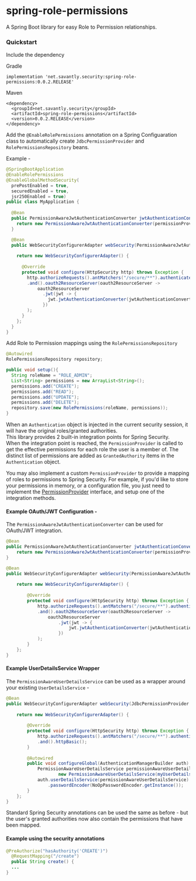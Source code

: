 # spring-role-permissions

A Spring Boot library for easy Role to Permission relationships.  


### Quickstart  

Include the dependency  

Gradle

```
implementation 'net.savantly.security:spring-role-permissions:0.0.2.RELEASE'
```

Maven

```
<dependency>
  <groupId>net.savantly.security</groupId>
  <artifactId>spring-role-permissions</artifactId>
  <version>0.0.2.RELEASE</version>
</dependency>
```

Add the `@EnableRolePermissions` annotation on a Spring Configuaration class to automatically create `JdbcPermissionProvider` and `RolePermissionsRepository` beans.  

Example - 

```java
@SpringBootApplication
@EnableRolePermissions
@EnableGlobalMethodSecurity(
  prePostEnabled = true, 
  securedEnabled = true, 
  jsr250Enabled = true)
public class MyApplication {
	
  @Bean
  public PermissionAwareJwtAuthenticationConverter jwtAuthenticationConverter(PermissionProvider permissionProvider) {
    return new PermissionAwareJwtAuthenticationConverter(permissionProvider);
  }

  @Bean
  public WebSecurityConfigurerAdapter webSecurity(PermissionAwareJwtAuthenticationConverter jwtAuthenticationConverter) {
		
    return new WebSecurityConfigurerAdapter() {
			
      @Override
      protected void configure(HttpSecurity http) throws Exception {
		http.authorizeRequests().antMatchers("/secure/**").authenticated()
		.and().oauth2ResourceServer(oauth2ResourceServer ->
			oauth2ResourceServer
			  .jwt(jwt -> {
			    jwt.jwtAuthenticationConverter(jwtAuthenticationConverter);
			  })
	 	);
      }
    };
  }
}
```

Add Role to Permission mappings using the `RolePermissionsRepository`  

```java
@Autowired 
RolePermissionsRepository repository;

public void setup(){
  String roleName = "ROLE_ADMIN";
  List<String> permissions = new ArrayList<String>();
  permissions.add("CREATE");
  permissions.add("READ");
  permissions.add("UPDATE");
  permissions.add("DELETE");
  repository.save(new RolePermissions(roleName, permissions));
}
```

When an `Authentication` object is injected in the current security session, it will have the original roles/granted authorities.  
This library provides 2 built-in integration points for Spring Security.  
When the integration point is reached, the `PermissionProvider` is called to get the effective permissions for each role the user is a member of.  The distinct list of permissions are added as `GrantedAuthority` items in the `Authentication` object.  

You may also implement a custom `PermissionProvider` to provide a mapping of roles to permissions to Spring Security. For example, if you'd like to store your permissions in memory, or a configuration file, you just need to implement the [PermissionProvider](./src/main/java/net/savantly/authorization/service/PermissionProvider.java) interface, and setup one of the integration methods.


#### Example OAuth/JWT Configuration -  
The `PermissionAwareJwtAuthenticationConverter` can be used for OAuth/JWT integration.  

```java
@Bean
public PermissionAwareJwtAuthenticationConverter jwtAuthenticationConverter(PermissionProvider permissionProvider) {
	return new PermissionAwareJwtAuthenticationConverter(permissionProvider);
}

@Bean
public WebSecurityConfigurerAdapter webSecurity(PermissionAwareJwtAuthenticationConverter jwtAuthenticationConverter) {
	
	return new WebSecurityConfigurerAdapter() {
		
		@Override
		protected void configure(HttpSecurity http) throws Exception {
			http.authorizeRequests().antMatchers("/secure/**").authenticated()
			.and().oauth2ResourceServer(oauth2ResourceServer ->
				oauth2ResourceServer
					.jwt(jwt -> {
						jwt.jwtAuthenticationConverter(jwtAuthenticationConverter);
					})
 			);
		}
	};
}
```

#### Example UserDetailsService Wrapper  
The `PermissionAwareUserDetailsService` can be used as a wrapper around your existing `UserDetailsService` -   

```java
@Bean
public WebSecurityConfigurerAdapter webSecurity(JdbcPermissionProvider permissionProvider) {
	
	return new WebSecurityConfigurerAdapter() {
		
		@Override
		protected void configure(HttpSecurity http) throws Exception {
			http.authorizeRequests().antMatchers("/secure/**").authenticated()
			.and().httpBasic();
		}
		
		@Autowired
		public void configureGlobal(AuthenticationManagerBuilder auth) throws Exception {
			PermissionAwareUserDetailsService permissionAwareUserDetailsService = 
					new PermissionAwareUserDetailsService(myUserDetailsService(), permissionProvider);
			auth.userDetailsService(permissionAwareUserDetailsService)
				.passwordEncoder(NoOpPasswordEncoder.getInstance());
		}
	};
}

```

Standard Spring Security annotations can be used the same as before - but the user's granted authorities now also contain the permissions that have been mapped.  

#### Example using the security annotations

```java
@PreAuthorize("hasAuthority('CREATE')")
  @RequestMapping("/create")
  public String create() {
  ...
}
```